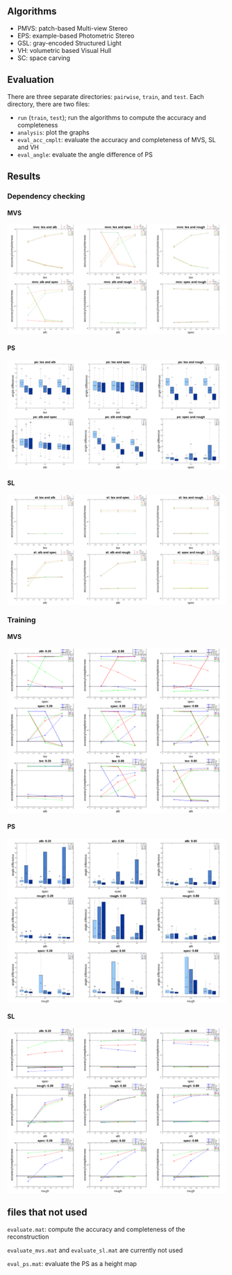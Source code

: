 ## Algorithms
* PMVS: patch-based Multi-view Stereo
* EPS: example-based Photometric Stereo
* GSL: gray-encoded Structured Light
* VH: volumetric based Visual Hull
* SC: space carving

## Evaluation

There are three separate directories: `pairwise`, `train`, and `test`. Each directory, there are two files:
* `run` (`train`, `test`); run the algorithms to compute the accuracy and completeness
* `analysis`: plot the graphs
* `eval_acc_cmplt`: evaluate the accuracy and completeness of MVS, SL and VH
* `eval_angle`: evaluate the angle difference of PS

## Results

### Dependency checking

#### MVS
![mvs dependency checking](img/mvs_depend_check.png)

#### PS
![ps dependency checking](img/ps_depend_check.png)

#### SL
![sl dependency checking](img/sl_depend_check.png)

### Training

#### MVS
![mvs training](img/mvs_train.png)

#### PS
![ps training](img/ps_train.png)

#### SL
![sl training](img/sl_train.png)

## files that not used
`evaluate.mat`: compute the accuracy and completeness of the reconstruction

`evaluate_mvs.mat` and `evaluate_sl.mat` are currently not used

`eval_ps.mat`: evaluate the PS as a height map